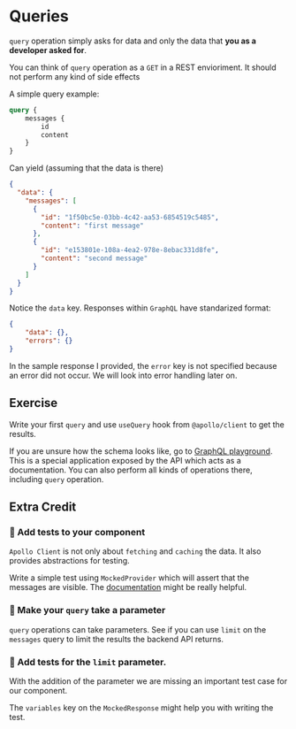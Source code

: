# Queries

`query` operation simply asks for data and only the data that **you as a developer asked for**.

You can think of `query` operation as a `GET` in a REST envioriment. It should not perform any kind of side effects

A simple query example:
```graphql
query {
    messages {
        id
        content
    }   
}
```

Can yield (assuming that the data is there)

```json
{
  "data": {
    "messages": [
      {
        "id": "1f50bc5e-03bb-4c42-aa53-6854519c5485",
        "content": "first message"
      },
      {
        "id": "e153801e-108a-4ea2-978e-8ebac331d8fe",
        "content": "second message"
      }
    ]
  }
}
```

Notice the `data` key. Responses within `GraphQL` have standarized format:

```json
{
    "data": {},
    "errors": {}
}
```

In the sample response I provided, the `error` key is not specified because an error did not occur.
We will look into error handling later on.


## Exercise

Write your first `query` and use `useQuery` hook from `@apollo/client` to get the results.

If you are unsure how the schema looks like, go to [GraphQL playground](http://localhost:4000/playground).
This is a special application exposed by the API which acts as a documentation. You can also perform all kinds of operations there, including `query` operation. 

## Extra Credit

### 💯 Add tests to your component

`Apollo Client` is not only about `fetching` and `caching` the data. It also provides abstractions for testing.

Write a simple test using `MockedProvider` which will assert that the messages are visible.
The [documentation](https://www.apollographql.com/docs/react/development-testing/testing/) might be really helpful.

### 💯 Make your `query` take a parameter

`query` operations can take parameters. See if you can use `limit` on the `messages` query to limit the results the backend API returns.

### 💯 Add tests for the `limit` parameter.

With the addition of the parameter we are missing an important test case for our component.

The `variables` key on the `MockedResponse` might help you with writing the test.
